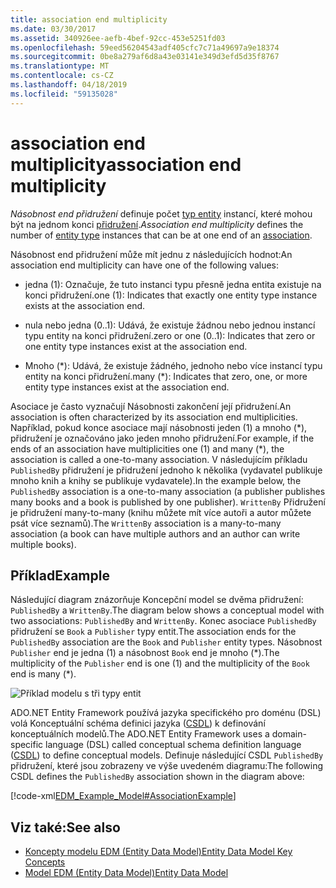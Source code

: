 ```yaml
---
title: association end multiplicity
ms.date: 03/30/2017
ms.assetid: 340926ee-aefb-4bef-92cc-453e5251fd03
ms.openlocfilehash: 59eed56204543adf405cfc7c71a49697a9e18374
ms.sourcegitcommit: 0be8a279af6d8a43e03141e349d3efd5d35f8767
ms.translationtype: MT
ms.contentlocale: cs-CZ
ms.lasthandoff: 04/18/2019
ms.locfileid: "59135028"
---
```

# <a name="association-end-multiplicity"></a><span data-ttu-id="1e511-102">association end multiplicity</span><span class="sxs-lookup"><span data-stu-id="1e511-102">association end multiplicity</span></span>
<span data-ttu-id="1e511-103">*Násobnost end přidružení* definuje počet [typ entity](../../../../docs/framework/data/adonet/entity-type.md) instancí, které mohou být na jednom konci [přidružení](../../../../docs/framework/data/adonet/association-type.md).</span><span class="sxs-lookup"><span data-stu-id="1e511-103">*Association end multiplicity* defines the number of [entity type](../../../../docs/framework/data/adonet/entity-type.md) instances that can be at one end of an [association](../../../../docs/framework/data/adonet/association-type.md).</span></span>  
  
 <span data-ttu-id="1e511-104">Násobnost end přidružení může mít jednu z následujících hodnot:</span><span class="sxs-lookup"><span data-stu-id="1e511-104">An association end multiplicity can have one of the following values:</span></span>  
  
-   <span data-ttu-id="1e511-105">jedna (1): Označuje, že tuto instanci typu přesně jedna entita existuje na konci přidružení.</span><span class="sxs-lookup"><span data-stu-id="1e511-105">one (1): Indicates that exactly one entity type instance exists at the association end.</span></span>  
  
-   <span data-ttu-id="1e511-106">nula nebo jedna (0..1): Udává, že existuje žádnou nebo jednou instancí typu entity na konci přidružení.</span><span class="sxs-lookup"><span data-stu-id="1e511-106">zero or one (0..1): Indicates that zero or one entity type instances exist at the association end.</span></span>  
  
-   <span data-ttu-id="1e511-107">Mnoho (\*): Udává, že existuje žádného, jednoho nebo více instancí typu entity na konci přidružení.</span><span class="sxs-lookup"><span data-stu-id="1e511-107">many (\*): Indicates that zero, one, or more entity type instances exist at the association end.</span></span>  
  
 <span data-ttu-id="1e511-108">Asociace je často vyznačují Násobnosti zakončení její přidružení.</span><span class="sxs-lookup"><span data-stu-id="1e511-108">An association is often characterized by its association end multiplicities.</span></span> <span data-ttu-id="1e511-109">Například, pokud konce asociace mají násobnosti jeden (1) a mnoho (\*), přidružení je označováno jako jeden mnoho přidružení.</span><span class="sxs-lookup"><span data-stu-id="1e511-109">For example, if the ends of an association have multiplicities one (1) and many (\*), the association is called a one-to-many association.</span></span> <span data-ttu-id="1e511-110">V následujícím příkladu `PublishedBy` přidružení je přidružení jednoho k několika (vydavatel publikuje mnoho knih a knihy se publikuje vydavatele).</span><span class="sxs-lookup"><span data-stu-id="1e511-110">In the example below, the `PublishedBy` association is a one-to-many association (a publisher publishes many books and a book is published by one publisher).</span></span> <span data-ttu-id="1e511-111">`WrittenBy` Přidružení je přidružení many-to-many (knihu můžete mít více autoři a autor můžete psát více seznamů).</span><span class="sxs-lookup"><span data-stu-id="1e511-111">The `WrittenBy` association is a many-to-many association (a book can have multiple authors and an author can write multiple books).</span></span>  
  
## <a name="example"></a><span data-ttu-id="1e511-112">Příklad</span><span class="sxs-lookup"><span data-stu-id="1e511-112">Example</span></span>  
 <span data-ttu-id="1e511-113">Následující diagram znázorňuje Koncepční model se dvěma přidružení: `PublishedBy` a `WrittenBy`.</span><span class="sxs-lookup"><span data-stu-id="1e511-113">The diagram below shows a conceptual model with two associations: `PublishedBy` and `WrittenBy`.</span></span> <span data-ttu-id="1e511-114">Konec asociace `PublishedBy` přidružení se `Book` a `Publisher` typy entit.</span><span class="sxs-lookup"><span data-stu-id="1e511-114">The association ends for the `PublishedBy` association are the `Book` and `Publisher` entity types.</span></span> <span data-ttu-id="1e511-115">Násobnost `Publisher` end je jedna (1) a násobnost `Book` end je mnoho (\*).</span><span class="sxs-lookup"><span data-stu-id="1e511-115">The multiplicity of the `Publisher` end is one (1) and the multiplicity of the `Book` end is many (\*).</span></span>  
  
 ![Příklad modelu s tři typy entit](./media/association-end-multiplicity/example-model-three-entity-types.gif)  
  
 <span data-ttu-id="1e511-117">ADO.NET Entity Framework používá jazyka specifického pro doménu (DSL) volá Konceptuální schéma definici jazyka ([CSDL](../../../../docs/framework/data/adonet/ef/language-reference/csdl-specification.md)) k definování konceptuálních modelů.</span><span class="sxs-lookup"><span data-stu-id="1e511-117">The ADO.NET Entity Framework uses a domain-specific language (DSL) called conceptual schema definition language ([CSDL](../../../../docs/framework/data/adonet/ef/language-reference/csdl-specification.md)) to define conceptual models.</span></span> <span data-ttu-id="1e511-118">Definuje následující CSDL `PublishedBy` přidružení, které jsou zobrazeny ve výše uvedeném diagramu:</span><span class="sxs-lookup"><span data-stu-id="1e511-118">The following CSDL defines the `PublishedBy` association shown in the diagram above:</span></span>  
  
 [!code-xml[EDM_Example_Model#AssociationExample](../../../../samples/snippets/xml/VS_Snippets_Data/edm_example_model/xml/books.edmx#associationexample)]  
  
## <a name="see-also"></a><span data-ttu-id="1e511-119">Viz také:</span><span class="sxs-lookup"><span data-stu-id="1e511-119">See also</span></span>

- [<span data-ttu-id="1e511-120">Koncepty modelu EDM (Entity Data Model)</span><span class="sxs-lookup"><span data-stu-id="1e511-120">Entity Data Model Key Concepts</span></span>](../../../../docs/framework/data/adonet/entity-data-model-key-concepts.md)
- [<span data-ttu-id="1e511-121">Model EDM (Entity Data Model)</span><span class="sxs-lookup"><span data-stu-id="1e511-121">Entity Data Model</span></span>](../../../../docs/framework/data/adonet/entity-data-model.md)
